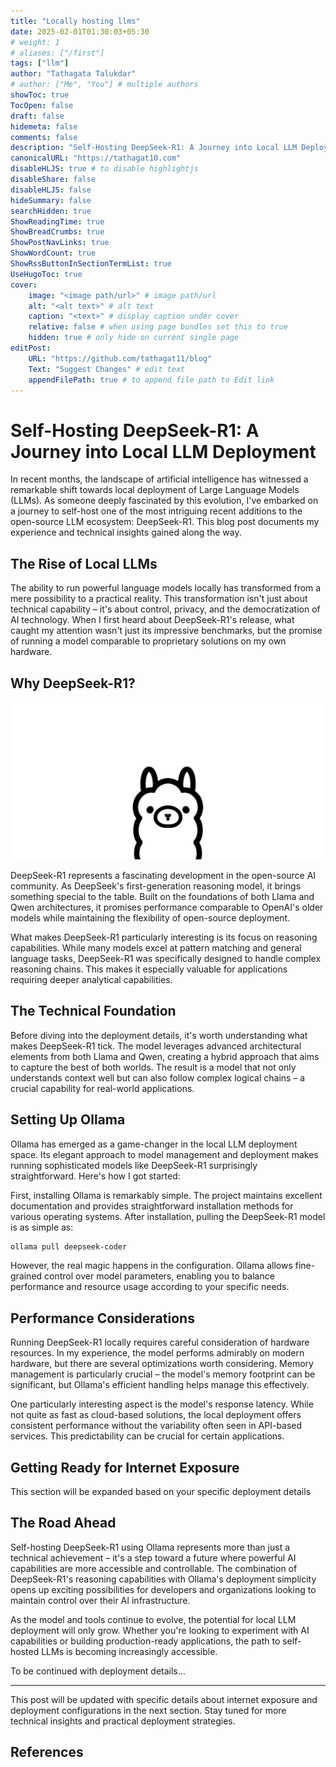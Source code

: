 ```yaml
---
title: "Locally hosting llms"
date: 2025-02-01T01:30:03+05:30
# weight: 1
# aliases: ["/first"]
tags: ["llm"]
author: "Tathagata Talukdar"
# author: ["Me", "You"] # multiple authors
showToc: true
TocOpen: false
draft: false
hidemeta: false
comments: false
description: "Self-Hosting DeepSeek-R1: A Journey into Local LLM Deployment"
canonicalURL: "https://tathagat10.com"
disableHLJS: true # to disable highlightjs
disableShare: false
disableHLJS: false
hideSummary: false
searchHidden: true
ShowReadingTime: true
ShowBreadCrumbs: true
ShowPostNavLinks: true
ShowWordCount: true
ShowRssButtonInSectionTermList: true
UseHugoToc: true
cover:
    image: "<image path/url>" # image path/url
    alt: "<alt text>" # alt text
    caption: "<text>" # display caption under cover
    relative: false # when using page bundles set this to true
    hidden: true # only hide on current single page
editPost:
    URL: "https://github.com/tathagat11/blog"
    Text: "Suggest Changes" # edit text
    appendFilePath: true # to append file path to Edit link
---
```

# Self-Hosting DeepSeek-R1: A Journey into Local LLM Deployment

In recent months, the landscape of artificial intelligence has witnessed a remarkable shift towards local deployment of Large Language Models (LLMs). As someone deeply fascinated by this evolution, I've embarked on a journey to self-host one of the most intriguing recent additions to the open-source LLM ecosystem: DeepSeek-R1. This blog post documents my experience and technical insights gained along the way.

## The Rise of Local LLMs

The ability to run powerful language models locally has transformed from a mere possibility to a practical reality. This transformation isn't just about technical capability – it's about control, privacy, and the democratization of AI technology. When I first heard about DeepSeek-R1's release, what caught my attention wasn't just its impressive benchmarks, but the promise of running a model comparable to proprietary solutions on my own hardware.

## Why DeepSeek-R1?

![Image Description](/images/Pasted%20image%2020250201151549.png)

DeepSeek-R1 represents a fascinating development in the open-source AI community. As DeepSeek's first-generation reasoning model, it brings something special to the table. Built on the foundations of both Llama and Qwen architectures, it promises performance comparable to OpenAI's older models while maintaining the flexibility of open-source deployment.

What makes DeepSeek-R1 particularly interesting is its focus on reasoning capabilities. While many models excel at pattern matching and general language tasks, DeepSeek-R1 was specifically designed to handle complex reasoning chains. This makes it especially valuable for applications requiring deeper analytical capabilities.

## The Technical Foundation

Before diving into the deployment details, it's worth understanding what makes DeepSeek-R1 tick. The model leverages advanced architectural elements from both Llama and Qwen, creating a hybrid approach that aims to capture the best of both worlds. The result is a model that not only understands context well but can also follow complex logical chains – a crucial capability for real-world applications.

## Setting Up Ollama

Ollama has emerged as a game-changer in the local LLM deployment space. Its elegant approach to model management and deployment makes running sophisticated models like DeepSeek-R1 surprisingly straightforward. Here's how I got started:

First, installing Ollama is remarkably simple. The project maintains excellent documentation and provides straightforward installation methods for various operating systems. After installation, pulling the DeepSeek-R1 model is as simple as:

```bash
ollama pull deepseek-coder
```

However, the real magic happens in the configuration. Ollama allows fine-grained control over model parameters, enabling you to balance performance and resource usage according to your specific needs.

## Performance Considerations

Running DeepSeek-R1 locally requires careful consideration of hardware resources. In my experience, the model performs admirably on modern hardware, but there are several optimizations worth considering. Memory management is particularly crucial – the model's memory footprint can be significant, but Ollama's efficient handling helps manage this effectively.

One particularly interesting aspect is the model's response latency. While not quite as fast as cloud-based solutions, the local deployment offers consistent performance without the variability often seen in API-based services. This predictability can be crucial for certain applications.

## Getting Ready for Internet Exposure

This section will be expanded based on your specific deployment details

## The Road Ahead

Self-hosting DeepSeek-R1 using Ollama represents more than just a technical achievement – it's a step toward a future where powerful AI capabilities are more accessible and controllable. The combination of DeepSeek-R1's reasoning capabilities with Ollama's deployment simplicity opens up exciting possibilities for developers and organizations looking to maintain control over their AI infrastructure.

As the model and tools continue to evolve, the potential for local LLM deployment will only grow. Whether you're looking to experiment with AI capabilities or building production-ready applications, the path to self-hosted LLMs is becoming increasingly accessible.

To be continued with deployment details...

---

This post will be updated with specific details about internet exposure and deployment configurations in the next section. Stay tuned for more technical insights and practical deployment strategies.


## References
